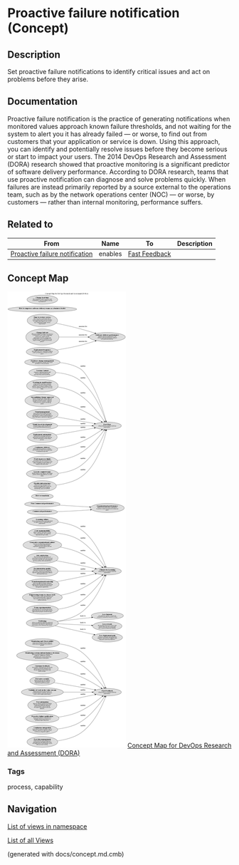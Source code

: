 # Proactive failure notification (Concept)
## Description
Set proactive failure notifications to identify critical issues and act on problems before they arise.

## Documentation
Proactive failure notification is the practice of generating
notifications when monitored values approach known failure thresholds,
and not waiting for the system to alert you it has already failed — or
worse, to find out from customers that your application or service is
down. Using this approach, you can identify and potentially resolve
issues before they become serious or start to impact your users. The 2014
DevOps Research and Assessment (DORA) research showed that proactive
monitoring is a significant predictor of software delivery performance.
According to DORA research, teams that use proactive notification can diagnose
and solve problems quickly. When failures are instead primarily reported by a
source external to the operations team, such as by the network operations
center (NOC) — or worse, by customers — rather than internal monitoring,
performance suffers.

## Related to
| From | Name | To | Description |
|---|---|---|---|
| [Proactive failure notification](../../software-development/dora/proactive-failure-notification.md) | enables | [Fast Feedback](../../software-development/dora/fast-feedback.md) |  |

## Concept Map
![Concept Map for DevOps Research and Assessment (DORA)](../../software-development/dora/concept-view.png)
[Concept Map for DevOps Research and Assessment (DORA)](../../software-development/dora/concept-view.md)

### Tags
process, capability


## Navigation
[List of views in namespace](./views-in-namespace.md)

[List of all Views](../../views.md)

(generated with docs/concept.md.cmb)

